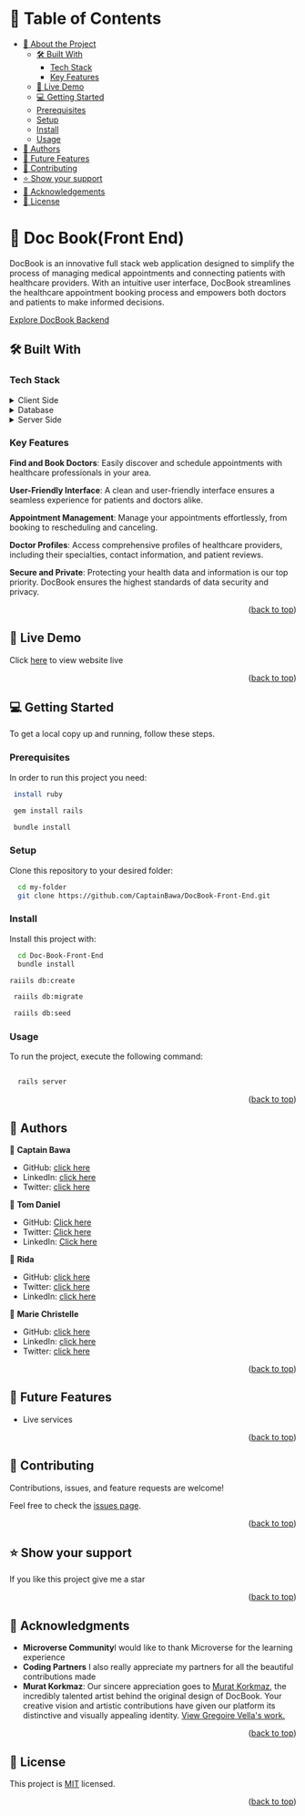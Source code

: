 <a name="readme-top"></a>

<!-- TABLE OF CONTENTS -->

# 📗 Table of Contents

- [📖 About the Project](#about-project)
  - [🛠️ Built With](#built-with)
    - [Tech Stack](#tech-stack)
    - [Key Features](#key-features)
  - [🚀 Live Demo](#live-demo)
  - [💻 Getting Started](#getting-started)
  - [Prerequisites](#prerequisites)
  - [Setup](#setup)
  - [Install](#install)
  - [Usage](#usage)
- [👥 Authors](#authors)
- [🔭 Future Features](#future-features)
- [🤝 Contributing](#contributing)
- [⭐ Show your support](#support)
- [🙏 Acknowledgements](#acknowledgements)
- [📝 License](#license)

<!-- PROJECT DESCRIPTION -->

# 📖 Doc Book(Front End) <a name="about-project"></a>


DocBook is an innovative full stack web application designed to simplify the process of managing medical appointments and connecting patients with healthcare providers. With an intuitive user interface, DocBook streamlines the healthcare appointment booking process and empowers both doctors and patients to make informed decisions.

[Explore DocBook Backend](https://github.com/CaptainBawa/DocBook-Back-End)

## 🛠️ Built With <a name="built-with"></a>

### Tech Stack <a name="tech-stack"></a>

<details>
  <summary>Client Side</summary>
  <ul>
    <li><a href="https://react.dev/">React</a></li>
    <li><a href="https://vitejs.dev/">Vite</a></li>
  </ul>
</details>

<details>
  <summary>Database</summary>
  <ul>
    <li><a href="https://postgresql.org/">PostgreSQL</a></li>
  </ul>
</details>

<details>
  <summary>Server Side</summary>
  <ul>
    <li><a href="https://rubyonrails.org/">Ruby on rails</a></li>
  </ul>
</details>

<!-- Features -->

### Key Features <a name="key-features"></a>

**Find and Book Doctors**: Easily discover and schedule appointments with healthcare professionals in your area.

**User-Friendly Interface**: A clean and user-friendly interface ensures a seamless experience for patients and doctors alike.

**Appointment Management**: Manage your appointments effortlessly, from booking to rescheduling and canceling.

**Doctor Profiles**: Access comprehensive profiles of healthcare providers, including their specialties, contact information, and patient reviews.

**Secure and Private**: Protecting your health data and information is our top priority. DocBook ensures the highest standards of data security and privacy.

<p align="right">(<a href="#readme-top">back to top</a>)</p>

<!-- LIVE DEMO -->
## 🚀 Live Demo <a name="live-demo"></a>
Click [here](https://doctor-appointement.onrender.com/) to view website live

<p align="right">(<a href="#readme-top">back to top</a>)</p>


## 💻 Getting Started <a name="getting-started"></a>


To get a local copy up and running, follow these steps.

### Prerequisites

In order to run this project you need:

```sh
 install ruby
```
```sh
 gem install rails 
 ```
```sh
 bundle install
```


### Setup

Clone this repository to your desired folder:


```sh
  cd my-folder
  git clone https://github.com/CaptainBawa/DocBook-Front-End.git
```
### Install

Install this project with:

```sh
  cd Doc-Book-Front-End
  bundle install
 ```
 ```sh
 raiils db:create
 ```
 ```sh
  raiils db:migrate
 ```
 ```sh
  raiils db:seed
 ```
### Usage

To run the project, execute the following command:

```sh
  
  rails server

  ```
<p align="right">(<a href="#readme-top">back to top</a>)</p>

<!-- AUTHORS -->

## 👥 Authors <a name="authors"></a>

👤 **Captain Bawa**

- GitHub: [click here](https://github.com/CaptainBawa)
- LinkedIn: [click here](https://www.linkedin.com/in/captainbawa/)
- Twitter: [click here](https://twitter.com/BawaCollins)

👤 **Tom Daniel**

- GitHub: [Click here](https://github.com/tomdan-ai)
- Twitter: [Click here](https://twitter.com/tomudoh1)
- LinkedIn: [Click here](https://www.linkedin.com/in/tomudoh/)

👤 **Rida**

- GitHub: [click here](https://github.com/ridabnesalem)
- Twitter: [click here](https://twitter.com/coder_rida)
- LinkedIn: [click here](https://linkedin.com/in/ridabensalem)

👤 **Marie Christelle**

- GitHub: [click here](https://github.com/Christelle-12)
- LinkedIn: [click here](https://www.linkedin.com/in/nirere-marie-christelle-9b139823b/)
- Twitter: [click here](https://twitter.com/Chr1Nirere)

<p align="right">(<a href="#readme-top">back to top</a>)</p>

<!-- FUTURE FEATURES -->

## 🔭 Future Features <a name="future-features"></a>

- Live services

<p align="right">(<a href="#readme-top">back to top</a>)</p>

<!-- CONTRIBUTING -->

## 🤝 Contributing <a name="contributing"></a>

Contributions, issues, and feature requests are welcome!

Feel free to check the [issues page](https://github.com/CaptainBawa/DocBook-Front-End/issues).


<p align="right">(<a href="#readme-top">back to top</a>)</p>

<!-- SUPPORT -->
## ⭐ Show your support <a name="support"></a>


If you like this project give me a star

<p align="right">(<a href="#readme-top">back to top</a>)</p>

<!-- ACKNOWLEDGEMENTS -->

## 🙏 Acknowledgments <a name="acknowledgements"></a>


- **Microverse Community**I would like to thank Microverse for the learning experience
- **Coding Partners** I also really appreciate my partners for all the beautiful contributions made
- **Murat Korkmaz**: Our sincere appreciation goes to [Murat Korkmaz](https://www.behance.net/muratk), the incredibly talented artist behind the original design of DocBook. Your creative vision and artistic contributions have given our platform its distinctive and visually appealing identity. [View Gregoire Vella's work.](https://www.behance.net/gallery/26425031/Vespa-Responsive-Redesign)

<p align="right">(<a href="#readme-top">back to top</a>)</p>

<!-- LICENSE -->

## 📝 License <a name="license"></a>

This project is [MIT](./LICENSE) licensed.

<p align="right">(<a href="#readme-top">back to top</a>)</p>
